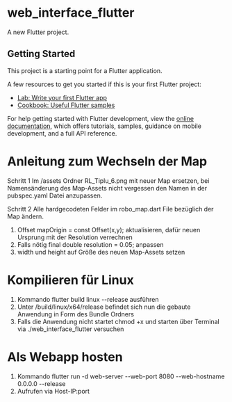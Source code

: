 # web_interface_flutter

A new Flutter project.

## Getting Started

This project is a starting point for a Flutter application.

A few resources to get you started if this is your first Flutter project:

- [Lab: Write your first Flutter app](https://docs.flutter.dev/get-started/codelab)
- [Cookbook: Useful Flutter samples](https://docs.flutter.dev/cookbook)

For help getting started with Flutter development, view the
[online documentation](https://docs.flutter.dev/), which offers tutorials,
samples, guidance on mobile development, and a full API reference.


# Anleitung zum Wechseln der Map

Schritt 1 
Im /assets Ordner RL_Tiplu_6.png mit neuer Map ersetzen, bei Namensänderung des Map-Assets nicht vergessen den Namen in der pubspec.yaml Datei anzupassen.

Schritt 2
Alle hardgecodeten Felder im robo_map.dart File bezüglich der Map ändern.
1. Offset mapOrigin = const Offset(x,y); aktualisieren, dafür neuen Ursprung mit der Resolution verrechnen
2. Falls nötig final double resolution = 0.05; anpassen
3. width und height auf Größe des neuen Map-Assets setzen

# Kompilieren für Linux

1. Kommando flutter build linux --release ausführen
2. Unter /build/linux/x64/release befindet sich nun die gebaute Anwendung in Form des Bundle Ordners
3. Falls die Anwendung nicht startet chmod +x und starten über Terminal via ./web_interface_flutter versuchen

# Als Webapp hosten

1. Kommando flutter run -d web-server --web-port 8080 --web-hostname 0.0.0.0 --release
2. Aufrufen via Host-IP:port

